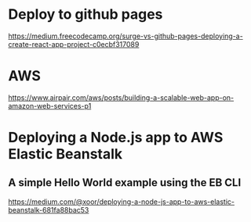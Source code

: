 
# Deploy to github pages
https://medium.freecodecamp.org/surge-vs-github-pages-deploying-a-create-react-app-project-c0ecbf317089

# AWS 
https://www.airpair.com/aws/posts/building-a-scalable-web-app-on-amazon-web-services-p1

# Deploying a Node.js app to AWS Elastic Beanstalk
## A simple Hello World example using the EB CLI
https://medium.com/@xoor/deploying-a-node-js-app-to-aws-elastic-beanstalk-681fa88bac53
